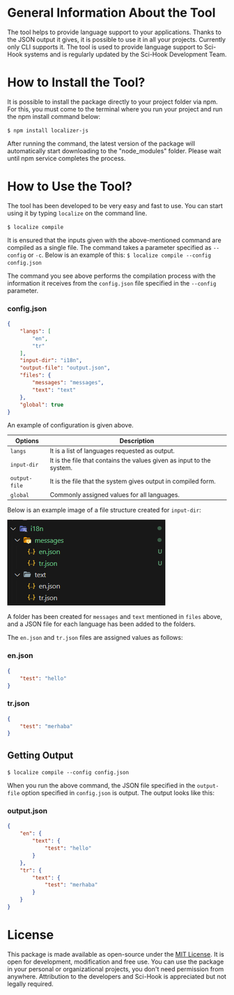 # General Information About the Tool

The tool helps to provide language support to your applications. Thanks to the JSON output it gives, it is possible to use it in all your projects. Currently only CLI supports it. The tool is used to provide language support to Sci-Hook systems and is regularly updated by the Sci-Hook Development Team.

# How to Install the Tool?

It is possible to install the package directly to your project folder via npm. For this, you must come to the terminal where you run your project and run the npm install command below:

`$ npm install localizer-js`

After running the command, the latest version of the package will automatically start downloading to the "node_modules" folder. Please wait until npm service completes the process.

# How to Use the Tool?

The tool has been developed to be very easy and fast to use. You can start using it by typing `localize` on the command line.

`$ localize compile`

It is ensured that the inputs given with the above-mentioned command are compiled as a single file. The command takes a parameter specified as `--config` or `-c`. Below is an example of this:
`$ localize compile --config config.json`

The command you see above performs the compilation process with the information it receives from the `config.json` file specified in the `--config` parameter.

### config.json

```json
{
    "langs": [
        "en",
        "tr"
    ],
    "input-dir": "i18n",
    "output-file": "output.json",
    "files": {
        "messages": "messages",
        "text": "text"
    },
    "global": true
}
```

An example of configuration is given above.

| Options | Description                 |
| ------------- | ------------------------------ |
| `langs`      | It is a list of languages requested as output.      |
| `input-dir`   | It is the file that contains the values given as input to the system.     |
| `output-file`   | It is the file that the system gives output in compiled form.     |
| `global`   | Commonly assigned values for all languages.     |

Below is an example image of a file structure created for `input-dir`:

![](https://raw.githubusercontent.com/Sci-Hook/localizer-js/main/.github/images/example-image-1.png)

A folder has been created for `messages` and `text` mentioned in `files` above, and a JSON file for each language has been added to the folders.

The `en.json` and `tr.json` files are assigned values as follows:

### en.json

```json
{
    "test": "hello"
}
```

### tr.json

```json
{
    "test": "merhaba"
}
```

## Getting Output

`$ localize compile --config config.json`

When you run the above command, the JSON file specified in the `output-file` option specified in `config.json` is output. The output looks like this:

### output.json

```json
{
    "en": {
        "text": {
            "test": "hello"
        }
    },
    "tr": {
        "text": {
            "test": "merhaba"
        }
    }
}
```

# License

This package is made available as open-source under the [MIT License](https://github.com/Sci-Hook/language-accepter/blob/main/LICENSE). It is open for development, modification and free use. You can use the package in your personal or organizational projects, you don't need permission from anywhere. Attribution to the developers and Sci-Hook is appreciated but not legally required.
